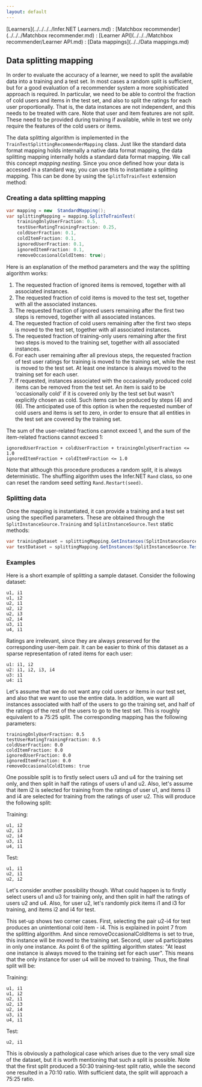 ```yaml
---
layout: default
---
```

[Learners](../../../../Infer.NET Learners.md) : [Matchbox recommender](../../../Matchbox recommender.md) : [Learner API](../../../Matchbox recommender/Learner API.md) : [Data mappings](../../Data mappings.md)

## Data splitting mapping

In order to evaluate the accuracy of a learner, we need to split the available data into a training and a test set. In most cases a random split is sufficient, but for a good evaluation of a recommender system a more sophisticated approach is required. In particular,  we need to be able to control the fraction of cold users and items in the test set, and also to split the ratings for each user proportionally. That is, the data instances are not independent, and this needs to be treated with care. Note that user and item features are not split. These need to be provided during training if available, while in test we only require the features of the cold users or items.

The data splitting algorithm is implemented in the `TrainTestSplittingRecommenderMapping` class. Just like the standard data format mapping holds internally a native data format mapping, the data splitting mapping internally holds a standard data format mapping. We call this concept _mapping nesting_. Since you once defined how your data is accessed in a standard way, you can use this to instantiate a splitting mapping. This can be done by using the `SplitToTrainTest` extension method:

### Creating a data splitting mapping

```csharp
var mapping = new  StandardMapping();  
var splittingMapping = mapping.SplitToTrainTest(  
    trainingOnlyUserFraction: 0.5,  
    testUserRatingTrainingFraction: 0.25,  
    coldUserFraction: 0.1,  
    coldItemFraction: 0.1,  
    ignoredUserFraction: 0.1,  
    ignoredItemFraction: 0.1,   
    removeOccasionalColdItems: true);
```

Here is an explanation of the method parameters and the way the splitting algorithm works:

1.  The requested fraction of ignored items is removed, together with all associated instances.
2.  The requested fraction of cold items is moved to the test set, together with all the associated instances.
3.  The requested fraction of ignored users remaining after the first two steps is removed, together with all associated instances.
4.  The requested fraction of cold users remaining after the first two steps is moved to the test set, together with all associated instances.
5.  The requested fraction of training-only users remaining after the first two steps is moved to the training set, together with all associated instances.
6.  For each user remaining after all previous steps, the requested fraction of test user ratings for training is moved to the training set, while the rest is moved to the test set. At least one instance is always moved to the training set for each user.
7.  If requested, instances associated with the occasionally produced cold items can be removed from the test set. An item is said to be 'occasionally cold' if it is covered only by the test set but wasn't explicitly chosen as cold. Such items can be produced by steps (4) and (6). The anticipated use of this option is when the requested number of cold users and items is set to zero, in order to ensure that all entities in the test set are covered by the training set.

The sum of the user-related fractions cannot exceed 1, and the sum of the item-related fractions cannot exceed 1:

```
ignoredUserFraction + coldUserFraction + trainingOnlyUserFraction <= 1.0  
ignoredItemFraction + coldItemFraction <= 1.0 
```

Note that although this procedure produces a random split, it is always deterministic. The shuffling algorithm uses the Infer.NET `Rand` class, so one can reset the random seed setting `Rand.Restart(seed)`.

### Splitting data

Once the mapping is instantiated, it can provide a training and a test set using the specified parameters. These are obtained through the `SplitInstanceSource.Training` and `SplitInstanceSource.Test` static methods:

```csharp
var trainingDataset = splittingMapping.GetInstances(SplitInstanceSource.Training(dataset));  
var testDataset = splittingMapping.GetInstances(SplitInstanceSource.Test(dataset));
```

### Examples

Here is a short example of splitting a sample dataset. Consider the following dataset:

```
u1, i1  
u1, i2  
u2, i1  
u2, i2  
u2, i3  
u2, i4  
u3, i1  
u4, i1
```

Ratings are irrelevant, since they are always preserved for the corresponding user-item pair. It can be easier to think of this dataset as a sparse representation of rated items for each user:

```
u1: i1, i2  
u2: i1, i2, i3, i4  
u3: i1  
u4: i1
```

Let's assume that we do not want any cold users or items in our test set, and also that we want to use the entire data. In addition, we want all instances associated with half of the users to go the training set, and half of the ratings of the rest of the users to go to the test set. This is roughly equivalent to a 75:25 split. The corresponding mapping has the following parameters:

```
trainingOnlyUserFraction: 0.5  
testUserRatingTrainingFraction: 0.5  
coldUserFraction: 0.0  
coldItemFraction: 0.0  
ignoredUserFraction: 0.0  
ignoredItemFraction: 0.0  
removeOccasionalColdItems: true
```

One possible split is to firstly select users u3 and u4 for the training set only, and then split in half the ratings of users u1 and u2. Also, let's assume that item i2 is selected for training from the ratings of user u1, and items i3 and i4 are selected for training from the ratings of user u2. This will produce the following split:

Training:

```
u1, i2  
u2, i3  
u2, i4  
u3, i1  
u4, i1
```

Test:

```
u1, i1  
u2, i1  
u2, i2
```

Let's consider another possibility though. What could happen is to firstly select users u1 and u3 for training only, and then split in half the ratings of users u2 and u4. Also, for user u2, let's randomly pick items i1 and i3 for training, and items i2 and i4 for test.

This set-up shows two corner cases. First, selecting the pair u2-i4 for test produces an unintentional cold item - i4. This is explained in point 7 from the splitting algorithm. And since removeOccasionalColdItems is set to true, this instance will be moved to the training set. Second, user u4 participates in only one instance. As point 6 of the splitting algorithm states: "At least one instance is always moved to the training set for each user". This means that the only instance for user u4 will be moved to training. Thus, the final split will be:

Training:

```
u1, i1  
u1, i2  
u2, i1  
u2, i3  
u2, i4  
u3, i1  
u4, i1
```

Test:

```
u2, i1
```

This is obviously a pathological case which arises due to the very small size of the dataset, but it is worth mentioning that such a split is possible. Note that the first split produced a 50:30 training-test split ratio, while the second one resulted in a 70:10 ratio. With sufficient data, the split will approach a 75:25 ratio.
